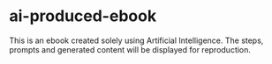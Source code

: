 # ai-produced-ebook
This is an ebook created solely using Artificial Intelligence. The steps, prompts and generated content will be displayed for reproduction.
